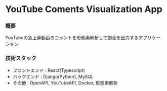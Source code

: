 # YouTube Coments Visualization App


### 概要
YouTubeの急上昇動画のコメントを形態素解析して割合を出力するアプリケーション


### 技術スタック
* フロントエンド : React(Typescript)
* バックエンド : Django(Python), MySQL
* その他 : OpenAPI, YouTubeAPI, Docker, 形態素解析
